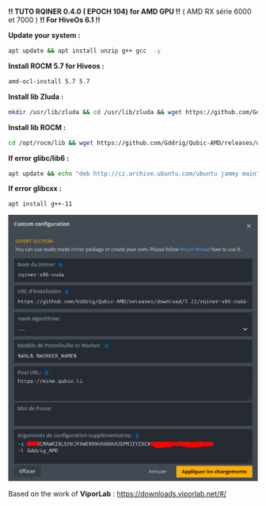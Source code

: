 **!! TUTO RQINER 0.4.0 ( EPOCH 104)  for AMD GPU !!** ( AMD RX série 6000 et 7000 )
**!! For HiveOs 6.1 !!**

**Update your system :**
```sh
apt update && apt install unzip g++ gcc  -y
```
**Install ROCM 5.7 for Hiveos :**
```sh
amd-ocl-install 5.7 5.7
```

**Install lib Zluda :**
```sh
mkdir /usr/lib/zluda && cd /usr/lib/zluda && wget https://github.com/Gddrig/Qubic-AMD/releases/download/3.22/zluda_hiveos-6.1.zip && unzip zluda_hiveos-6.1.zip && chmod +rwx /usr/lib/zluda/* && cd /
```

**Install lib ROCM :**
```sh
cd /opt/rocm/lib && wget https://github.com/Gddrig/Qubic-AMD/releases/download/3.22/libamdhip64.so.zip && unzip libamdhip64.so.zip && chmod +rwx /opt/rocm/lib/* && rm libamdhip64.so.zip && cd / && ldconfig
```

**If error glibc/lib6 :**
```sh
apt update && echo "deb http://cz.archive.ubuntu.com/ubuntu jammy main" >> /etc/apt/sources.list && apt update && apt install tmux -y && apt install libc6 -y
```

**If error glibcxx :**
```sh
apt install g++-11
```

![alt text](https://github.com/Gddrig/Qubic-AMD/blob/main/Capture.PNG)

Based on the work of  **ViporLab** : https://downloads.viporlab.net/#/
